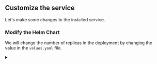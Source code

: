 ## Customize the service

Let's make some changes to the installed service.

### Modify the Helm Chart

<!-- speaker script:
Now that we have a Helm chart, we can modify it to customize the service. We can modify the Helm chart by changing the values in the `values.yaml` file or the code in the `templates` directory. here we will change the number of replicas in the deployment.
-->

We will change the number of replicas in the deployment by changing the value in the `values.yaml` file.

<details><summary></summary>

Observe the initial number of replicas in the deployment.

```bash
kubectl get pods -n demo
```{{exec}}

<details><summary></summary>

Change the number of replicas to 3 by modifying the `values.yaml` file.

```bash
vi demo-chart/values.yaml
```{{exec}}

Apply the changes by upgrading the release.

```bash
helm upgrade my-release demo-chart -n demo
```{{exec}}

<details><summary></summary>

Check for new pods.

```bash
kubectl get pods -n demo
```{{exec}}

<!-- speaker script:
Notice that the number of replicas changed. This is because we changed the number of replicas in the deployment. Helm updated the deployment in place.
-->

<details><summary></summary>

### Deploy with custom values

<!-- speaker script:
Another way to customize the Helm chart is to override the values in the `values.yaml` file when we deploy the chart. This is useful when we want to deploy the same chart multiple times with different values.
-->

We can override the values in the `values.yaml` file at the command line when we deploy the chart.

```bash
helm upgrade my-release demo-chart -n demo --set replicas=5
```{{exec}}

<details><summary></summary>


Check that the number of replicas changed.

```bash
kubectl get pods -n demo
```{{exec}}

<details><summary></summary>




### Changing the content

Lets have another look at our web page before we continue.

```bash
kubectl port-forward -n demo --address 0.0.0.0 service/demo-service 81:81
```{{exec}}

{{TRAFFIC_HOST1_81}}

<details><summary></summary>


<!-- speaker script:
Let's change the color of the page by overriding the color when we deploy the chart.
-->

Let's change the color.

```bash
helm upgrade my-release demo-chart -n demo --set color=yellow
```{{exec}}

### verify the change

Refresh the page in the browser to see the new color.

```bash
kubectl port-forward -n demo --address 0.0.0.0 service/demo-service 81:81
```{{exec}}

{{TRAFFIC_HOST1_81}}

<details><summary></summary>

### Uh-oh

why is the color not changing?

<!-- speaker script:
The reason the color is not changing is because the deployment is not being updated. The deployment is not being updated because nothing in the deployment changed. The deployment is not being updated because the color is not part of the deployment. The color is part of the configmap.
-->

<details><summary></summary>

The content is in the configmap and not the deployment. Nothing changed in the deployment.

To get the change to apply, we need to restart the pods.

In kubernetes, 'restart' is a euphemism for killing. The pods will be replaced automatically.

we can kill the pods and when they restart they will pick up the new configmap.

<details><summary></summary>

Choose one of the pods.

```bash
kubectl get pods -n demo
```{{exec}}

Kill the pod.

```bash
kubectl delete pod <pod-name> -n demo
```{{exec}}

<details><summary></summary>

check again to see that the pod was replaced.

```bash
kubectl port-forward -n demo --address 0.0.0.0 service/demo-service 81:81
```{{exec}}

Refresh the page in the browser to see the new color, some of the time

{{TRAFFIC_HOST1_81}}


But we can do a little better and automate this so that the pods are restarted automatically when the configmap changes.

We'll calculate a checksum of the configmap and add it to the deployment as an annotation. The deployment controller will see the change and restart the pods.

<details><summary></summary>

here is the code that calculates the checksum:

```text
{{ include (print $.Template.BasePath "/configmap.yaml") . | sha256sum }}
```{{copy}}

We can add the checksum to the deployment like in this location:


```text
spec:
  template:
    metadata:
      annotations:
        checksum/config:
```

for convenience, here's just the annotations section so we can paste it in.

```text
      annotations:
        checksum/config: {{ include (print $.Template.BasePath "/configmap.yaml") . | sha256sum }}
```{{copy}}



```bash
vi ~/demo-chart/templates/deployment.yaml
```{{exec}}




```bash
helm upgrade my-release demo-chart -n demo --set replicas=color=yellow
```{{exec}}

<details><summary></summary>

Now the pods will be restarted automatically when the configmap changes.

```bash
kubectl get pods -n demo
```{{exec}}

and the page will be yellow.

``bash
kubectl port-forward -n demo --address 0.0.0.0 service/demo-service 81:81
```{{exec}}

{{TRAFFIC_HOST1_81}}